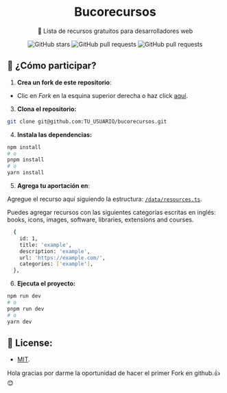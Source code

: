 <div align="center">
	<h1>Bucorecursos</h1>
	<p>🚀 Lista de recursos gratuitos para desarrolladores web</p>

![GitHub stars](https://img.shields.io/github/stars/OmarCardoze/bucorecursos)
![GitHub pull requests](https://img.shields.io/github/issues-pr/OmarCardoze/bucorecursos)
![GitHub pull requests](https://img.shields.io/github/issues-pr-closed-raw/OmarCardoze/bucorecursos)

</div>


## 🚀 ¿Cómo participar?

1. **Crea un fork de este repositorio**:

- Clic en _Fork_ en la esquina superior derecha o haz click [aquí](https://github.com/OmarCardoze/bucorecursos/fork).

3. **Clona el repositorio:**

```bash
git clone git@github.com:TU_USUARIO/bucorecursos.git
```

4. **Instala las dependencias:**

```bash
npm install
# o
pnpm install
# o
yarn install
```

5. **Agrega tu aportación en**:

Agregue el recurso aquí siguiendo la estructura: [`/data/resources.ts`](https://github.com/OmarCardoze/bucorecursos/blob/main/data/resources.ts).

Puedes agregar recursos con las siguientes categorías escritas en inglés: books, icons, images, software, libraries, extensions and courses.

```bash
  {
    id: 1,
    title: 'example',
    description: 'example',
    url: 'https://example.com/',
    categories: ['example'],
  },
```

6. **Ejecuta el proyecto:**

```bash
npm run dev
# o
pnpm run dev
# o
yarn dev
```

## 🔑 License:

- [MIT](https://github.com/OmarCardoze/bucorecursos/blob/main/LICENSE).

Hola gracias por  darme la oportunidad de hacer el primer Fork en github.👍😊